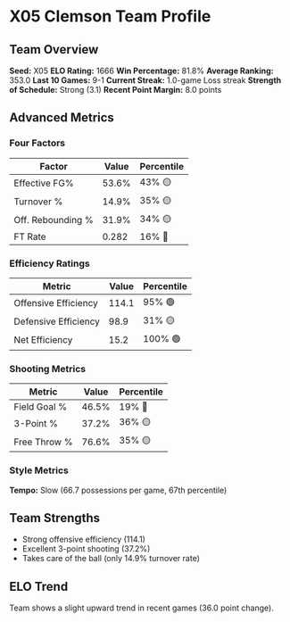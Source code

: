# X05 Clemson Team Profile
## Team Overview
**Seed:** X05
**ELO Rating:** 1666
**Win Percentage:** 81.8%
**Average Ranking:** 353.0
**Last 10 Games:** 9-1
**Current Streak:** 1.0-game Loss streak
**Strength of Schedule:** Strong (3.1)
**Recent Point Margin:** 8.0 points

## Advanced Metrics
### Four Factors
| Factor | Value | Percentile |
|--------|-------|------------|
| Effective FG% | 53.6% | 43% 🟡 |
| Turnover % | 14.9% | 35% 🟡 |
| Off. Rebounding % | 31.9% | 34% 🟡 |
| FT Rate | 0.282 | 16% 🔴 |

### Efficiency Ratings
| Metric | Value | Percentile |
|--------|-------|------------|
| Offensive Efficiency | 114.1 | 95% 🟢 |
| Defensive Efficiency | 98.9 | 31% 🟡 |
| Net Efficiency | 15.2 | 100% 🟢 |

### Shooting Metrics
| Metric | Value | Percentile |
|--------|-------|------------|
| Field Goal % | 46.5% | 19% 🔴 |
| 3-Point % | 37.2% | 36% 🟡 |
| Free Throw % | 76.6% | 35% 🟡 |

### Style Metrics
**Tempo:** Slow (66.7 possessions per game, 67th percentile)

## Team Strengths
* Strong offensive efficiency (114.1)
* Excellent 3-point shooting (37.2%)
* Takes care of the ball (only 14.9% turnover rate)

## ELO Trend
Team shows a slight upward trend in recent games (36.0 point change).

